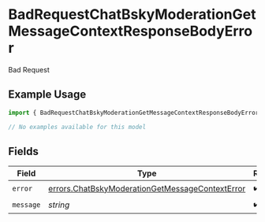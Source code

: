 # BadRequestChatBskyModerationGetMessageContextResponseBodyError

Bad Request

## Example Usage

```typescript
import { BadRequestChatBskyModerationGetMessageContextResponseBodyError } from "@speakeasy-api/bluesky/models/errors";

// No examples available for this model
```

## Fields

| Field                                                                                                              | Type                                                                                                               | Required                                                                                                           | Description                                                                                                        |
| ------------------------------------------------------------------------------------------------------------------ | ------------------------------------------------------------------------------------------------------------------ | ------------------------------------------------------------------------------------------------------------------ | ------------------------------------------------------------------------------------------------------------------ |
| `error`                                                                                                            | [errors.ChatBskyModerationGetMessageContextError](../../models/errors/chatbskymoderationgetmessagecontexterror.md) | :heavy_check_mark:                                                                                                 | N/A                                                                                                                |
| `message`                                                                                                          | *string*                                                                                                           | :heavy_check_mark:                                                                                                 | N/A                                                                                                                |